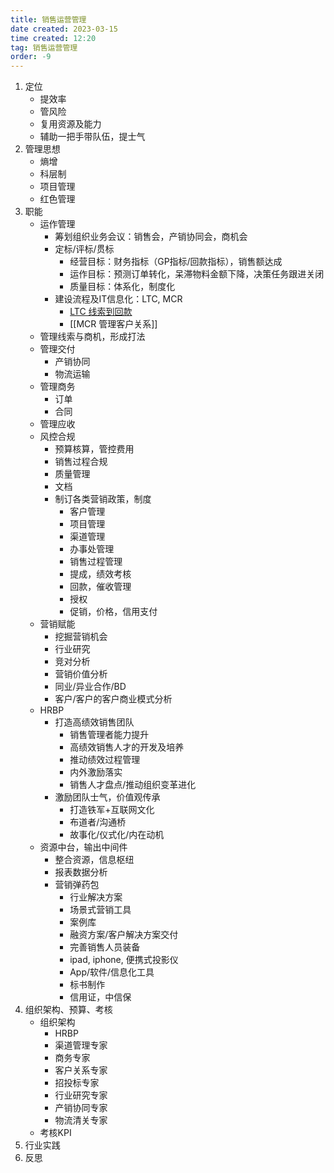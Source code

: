 ```yaml
---
title: 销售运营管理
date created: 2023-03-15
time created: 12:20
tag: 销售运营管理 
order: -9
---
```



1. 定位
	- 提效率
	- 管风险
	- 复用资源及能力
	- 辅助一把手带队伍，提士气
2. 管理思想
	- 熵增
	- 科层制
	- 项目管理
	- 红色管理
3. 职能
	- 运作管理
		- 筹划组织业务会议：销售会，产销协同会，商机会
		- 定标/评标/贯标
			- 经营目标：财务指标（GP指标/回款指标），销售额达成
			- 运作目标：预测订单转化，呆滞物料金额下降，决策任务跟进关闭
			- 质量目标：体系化，制度化
		- 建设流程及IT信息化：LTC, MCR
			- [LTC 线索到回款](LTC%20线索到回款.md)				
			- [[MCR 管理客户关系]] 
	- 管理线索与商机，形成打法
	- 管理交付
		- 产销协同
		- 物流运输
	- 管理商务
		- 订单
		- 合同
	- 管理应收
	- 风控合规
		- 预算核算，管控费用
		- 销售过程合规
		- 质量管理
		- 文档
		- 制订各类营销政策，制度
			- 客户管理
			- 项目管理
			- 渠道管理
			- 办事处管理
			- 销售过程管理
			- 提成，绩效考核
			- 回款，催收管理
			- 授权
			- 促销，价格，信用支付
	- 营销赋能
		- 挖掘营销机会
		- 行业研究
		- 竞对分析
		- 营销价值分析
		- 同业/异业合作/BD
		- 客户/客户的客户商业模式分析
	- HRBP
		- 打造高绩效销售团队
			- 销售管理者能力提升
			- 高绩效销售人才的开发及培养
			- 推动绩效过程管理
			- 内外激励落实
			- 销售人才盘点/推动组织变革进化
		-  激励团队士气，价值观传承
			- 打造铁军+互联网文化
			- 布道者/沟通桥
			- 故事化/仪式化/内在动机
	- 资源中台，输出中间件
		- 整合资源，信息枢纽
		- 报表数据分析
		- 营销弹药包
			- 行业解决方案
			- 场景式营销工具
			- 案例库
			- 融资方案/客户解决方案交付
			- 完善销售人员装备
			- ipad, iphone, 便携式投影仪
			- App/软件/信息化工具
			- 标书制作
			- 信用证，中信保
4. 组织架构、预算、考核
	- 组织架构
		- HRBP
		- 渠道管理专家
		- 商务专家
		- 客户关系专家
		- 招投标专家
		- 行业研究专家
		- 产销协同专家
		- 物流清关专家
	- 考核KPI
5. 行业实践
6. 反思